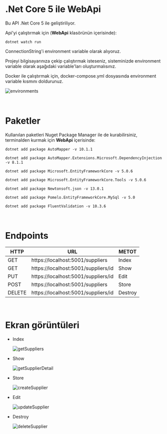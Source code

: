 # .Net Core 5 ile WebApi

Bu API .Net Core 5 ile geliştiriliyor.

Api'yi çalıştırmak için (**WebApi** klasörünün içerisinde):

    dotnet watch run

ConnectionString'i environment variable olarak alıyoruz. 

Projeyi bilgisayarınıza çekip çalıştırmak isteseniz, sisteminizde environment variable olarak aşağıdaki variable'ları oluşturmalısınız.

Docker ile çalıştırmak için, docker-compose.yml dosyasında environment variable kısmını doldurunuz.

![environments](https://user-images.githubusercontent.com/44196434/158075594-3c2c06cd-95d8-42e7-bfe0-2453cc715559.png)

<br>

# Paketler

Kullanılan paketleri Nuget Package Manager ile de kurabilirsiniz, terminalden kurmak için **WebApi** içerisinde:

    dotnet add package AutoMapper -v 10.1.1

    dotnet add package AutoMapper.Extensions.Microsoft.DependencyInjection -v 8.1.1

    dotnet add package Microsoft.EntityFrameworkCore -v 5.0.6

    dotnet add package Microsoft.EntityFrameworkCore.Tools -v 5.0.6

    dotnet add package Newtonsoft.json -v 13.0.1

    dotnet add package Pomelo.EntityFrameworkCore.MySql -v 5.0

    dotnet add package FluentValidation -v 10.3.6
    
    
<br>

# Endpoints

|HTTP|URL|METOT|
|---|---|---|
|GET| https://localhost:5001/suppliers |Index|
|GET| https://localhost:5001/suppliers/id |Show|
|PUT| https://localhost:5001/suppliers/id |Edit|
|POST| https://localhost:5001/suppliers |Store|
|DELETE| https://localhost:5001/suppliers/id |Destroy|

<br>

 # Ekran görüntüleri
 
 - Index
 
    ![getSuppliers](https://user-images.githubusercontent.com/44196434/158078511-8c83e16d-55f5-470f-878f-43b0dcc81013.png)

 - Show
    
    ![getSupplierDetail](https://user-images.githubusercontent.com/44196434/158078556-b527bb17-46d0-4bff-a404-0afa530cd305.png)

 - Store

    ![createSupplier](https://user-images.githubusercontent.com/44196434/158078564-dc7cbdee-8421-4e0d-85b4-b673538afb6e.png)
 
 - Edit
  
    ![updateSupplier](https://user-images.githubusercontent.com/44196434/158078571-93011009-0808-484f-b253-3a049c175cb5.png)

 - Destroy

    ![deleteSupplier](https://user-images.githubusercontent.com/44196434/158078579-f9ffccbc-d096-4a71-97eb-5be4279ba3ab.png)
